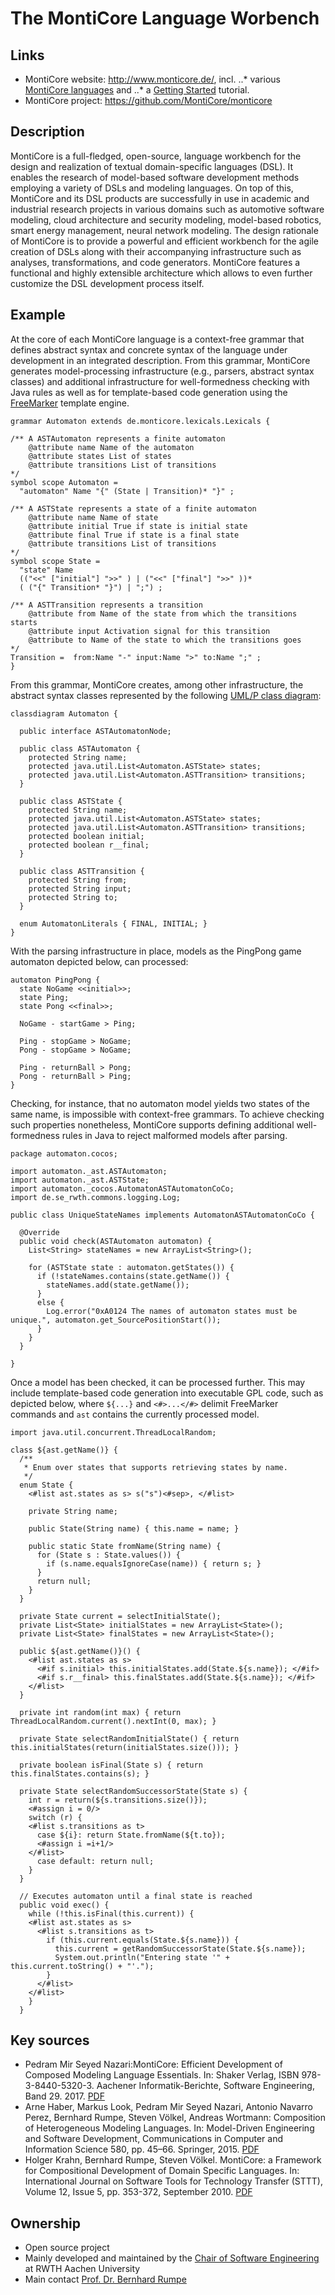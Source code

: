 # The MontiCore Language Worbench

## Links
* MontiCore website: http://www.monticore.de/, incl. 
..* various [MontiCore languages](http://www.monticore.de/languages/) and 
..* a [Getting Started](http://www.monticore.de/gettingstarted/) tutorial.
* MontiCore project: https://github.com/MontiCore/monticore

## Description

MontiCore is a full-fledged, open-source, language workbench for the design and realization of textual domain-specific languages (DSL). It enables the research of model-based software development methods employing a variety of DSLs and modeling languages. On top of this, MontiCore and its DSL products are successfully in use in academic and industrial research projects in various domains such as automotive software modeling, cloud architecture and security modeling, model-based robotics, smart energy management, neural network modeling. The design rationale of MontiCore is to provide a powerful and efficient workbench for the agile creation of DSLs along with their accompanying infrastructure such as analyses, transformations, and code generators. MontiCore features a functional and highly extensible architecture which allows to even further customize the DSL development process itself. 

## Example

At the core of each MontiCore language is a context-free grammar that defines abstract syntax and concrete syntax of the language under development in an integrated description. From this grammar, MontiCore generates model-processing infrastructure (e.g., parsers, abstract syntax classes) and additional infrastructure for well-formedness checking with Java rules as well as for template-based code generation using the [FreeMarker](https://freemarker.apache.org/) template engine.  

```
grammar Automaton extends de.monticore.lexicals.Lexicals {

/** A ASTAutomaton represents a finite automaton
    @attribute name Name of the automaton
    @attribute states List of states
    @attribute transitions List of transitions
*/
symbol scope Automaton =
  "automaton" Name "{" (State | Transition)* "}" ;

/** A ASTState represents a state of a finite automaton
    @attribute name Name of state
    @attribute initial True if state is initial state
    @attribute final True if state is a final state
    @attribute transitions List of transitions
*/
symbol scope State =
  "state" Name
  (("<<" ["initial"] ">>" ) | ("<<" ["final"] ">>" ))*
  ( ("{" Transition* "}") | ";") ;

/** A ASTTransition represents a transition
    @attribute from Name of the state from which the transitions starts
    @attribute input Activation signal for this transition
    @attribute to Name of the state to which the transitions goes
*/ 
Transition =  from:Name "-" input:Name ">" to:Name ";" ;
}
```

From this grammar, MontiCore creates, among other infrastructure, the abstract syntax classes represented by the following [UML/P class diagram](http://www.se-rwth.de/topics/Unified-Modeling-Language.php):

```
classdiagram Automaton {

  public interface ASTAutomatonNode;

  public class ASTAutomaton {
    protected String name;
    protected java.util.List<Automaton.ASTState> states;
    protected java.util.List<Automaton.ASTTransition> transitions;
  }

  public class ASTState {
    protected String name;
    protected java.util.List<Automaton.ASTState> states;
    protected java.util.List<Automaton.ASTTransition> transitions;
    protected boolean initial;
    protected boolean r__final;
  }

  public class ASTTransition {
    protected String from;
    protected String input;
    protected String to;
  }

  enum AutomatonLiterals { FINAL, INITIAL; }
}
```

With the parsing infrastructure in place, models as the PingPong game automaton depicted below, can processed:

```
automaton PingPong {
  state NoGame <<initial>>;
  state Ping;
  state Pong <<final>>;

  NoGame - startGame > Ping;

  Ping - stopGame > NoGame;
  Pong - stopGame > NoGame;

  Ping - returnBall > Pong;
  Pong - returnBall > Ping;
}
```

Checking, for instance, that no automaton model yields two states of the same name, is impossible with context-free grammars. To achieve checking such properties nonetheless, MontiCore supports defining additional well-formedness rules in Java to reject malformed models after parsing.

```
package automaton.cocos;

import automaton._ast.ASTAutomaton;
import automaton._ast.ASTState;
import automaton._cocos.AutomatonASTAutomatonCoCo;
import de.se_rwth.commons.logging.Log;

public class UniqueStateNames implements AutomatonASTAutomatonCoCo {
  
  @Override
  public void check(ASTAutomaton automaton) {
    List<String> stateNames = new ArrayList<String>();
    
    for (ASTState state : automaton.getStates()) {
      if (!stateNames.contains(state.getName()) {
        stateNames.add(state.getName());
      }
      else {
        Log.error("0xA0124 The names of automaton states must be unique.", automaton.get_SourcePositionStart());
      }
    }
  }
  
}
```

Once a model has been checked, it can be processed further. This may include template-based code generation into executable GPL code, such as depicted below, where `${...}` and `<#>...</#>` delimit FreeMarker commands and `ast` contains the currently processed model.

```
import java.util.concurrent.ThreadLocalRandom;

class ${ast.getName()} {
  /**
   * Enum over states that supports retrieving states by name.
   */
  enum State {
    <#list ast.states as s> s("s")<#sep>, </#list>
    
    private String name;
    
    public State(String name) { this.name = name; }
    
    public static State fromName(String name) {  
      for (State s : State.values()) {
        if (s.name.equalsIgnoreCase(name)) { return s; }
      }
      return null;
    }
  }
  
  private State current = selectInitialState();
  private List<State> initialStates = new ArrayList<State>(); 
  private List<State> finalStates = new ArrayList<State>();
  
  public ${ast.getName()}() {
    <#list ast.states as s>
      <#if s.initial> this.initialStates.add(State.${s.name}); </#if>
      <#if s.r__final> this.finalStates.add(State.${s.name}); </#if>
    </#list>
  }
  
  private int random(int max) { return ThreadLocalRandom.current().nextInt(0, max); }
  
  private State selectRandomInitialState() { return this.initialStates(return(initialStates.size())); }
  
  private boolean isFinal(State s) { return this.finalStates.contains(s); }
  
  private State selectRandomSuccessorState(State s) {
    int r = return(${s.transitions.size()});
    <#assign i = 0/>
    switch (r) {
    <#list s.transitions as t>
      case ${i}: return State.fromName(${t.to});
      <#assign i =i+1/>
    </#list>
      case default: return null;
    }
  }
  
  // Executes automaton until a final state is reached
  public void exec() {
    while (!this.isFinal(this.current)) {
    <#list ast.states as s>
      <#list s.transitions as t>
        if (this.current.equals(State.${s.name})) {
          this.current = getRandomSuccessorState(State.${s.name});  
          System.out.println("Entering state '" + this.current.toString() + "'.");
        }
      </#list>
    </#list>
    }
  }
```

## Key sources
* Pedram Mir Seyed Nazari:MontiCore: Efficient Development of Composed Modeling Language Essentials. In: Shaker Verlag, ISBN 978-3-8440-5320-3. Aachener Informatik-Berichte, Software Engineering, Band 29. 2017. [PDF](http://www.se-rwth.de/phdtheses/Diss-Nazari-MontiCore-Efficient-Development-of-Composed-Modeling-Language-Essentials.pdf)
* Arne Haber, Markus Look, Pedram Mir Seyed Nazari, Antonio Navarro Perez, Bernhard Rumpe, Steven Völkel, Andreas Wortmann:
Composition of Heterogeneous Modeling Languages. In: Model-Driven Engineering and Software Development, Communications in Computer and Information Science 580, pp. 45–66. Springer, 2015. [PDF](http://www.se-rwth.de/publications/Composition-of-Heterogeneous-Modeling-Languages.pdf)
* Holger Krahn, Bernhard Rumpe, Steven Völkel. MontiCore: a Framework for Compositional Development of Domain Specific Languages.
In: International Journal on Software Tools for Technology Transfer (STTT), Volume 12, Issue 5, pp. 353-372, September 2010. [PDF](http://www.se-rwth.de/publications/MontiCore-a-Framework-for-Compositional-Development-of-Domain-Specific-Languages.pdf)

## Ownership
* Open source project
* Mainly developed and maintained by the [Chair of Software Engineering](http://www.se-rwth.de/) at RWTH Aachen University
* Main contact [Prof. Dr. Bernhard Rumpe](http://www.se-rwth.de/)

